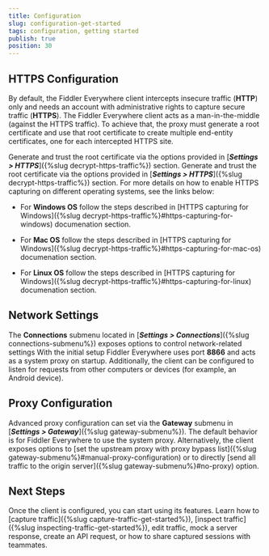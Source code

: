```yaml
---
title: Configuration
slug: configuration-get-started
tags: configuration, getting started
publish: true
position: 30
---
```


## HTTPS Configuration

By default, the Fiddler Everywhere client intercepts insecure traffic (**HTTP**) only and needs an account with administrative rights to capture secure traffic (**HTTPS**). The Fiddler Everywhere client acts as a man-in-the-middle (against the HTTPS traffic). To achieve that, the proxy must generate a root certificate and use that root certificate to create multiple end-entity certificates, one for each intercepted HTTPS site. 

Generate and trust the root certificate via the options provided in [**_Settings > HTTPS_**]({%slug decrypt-https-traffic%}) section. Generate and trust the root certificate via the options provided in [**_Settings > HTTPS_**]({%slug decrypt-https-traffic%}) section. For more details on how to enable HTTPS capturing
 on different operating systems, see the links below:

- For __Windows OS__ follow the steps described in [HTTPS capturing for Windows]({%slug decrypt-https-traffic%}#https-capturing-for-windows) documenation section.

- For __Mac OS__ follow the steps described in [HTTPS capturing for Windows]({%slug decrypt-https-traffic%}#https-capturing-for-mac-os) documenation section.

- For __Linux OS__ follow the steps described in [HTTPS capturing for Windows]({%slug decrypt-https-traffic%}#https-capturing-for-linux) documenation section.

## Network Settings

The **Connections** submenu located in [**_Settings >  Connections_**]({%slug connections-submenu%}) exposes options to control network-related settings With the initial setup Fiddler Everywhere uses port **8866** and acts as a system proxy on startup. Additionally, the client can be configured to listen for requests from other computers or devices (for example, an Android device). 

## Proxy Configuration

Advanced proxy configuration can set via the **Gateway** submenu in [**_Settings > Gateway_**]({%slug gateway-submenu%}). The default behavior is for Fiddler Everywhere to use the system proxy. Alternatively, the client exposes options to [set the upstream proxy with proxy bypass list]({%slug gateway-submenu%}#manual-proxy-configuration) or to directly [send all traffic to the origin server]({%slug gateway-submenu%}#no-proxy) option.

## Next Steps

Once the client is configured, you can start using its features. Learn how to [capture traffic]({%slug capture-traffic-get-started%}), [inspect traffic]({%slug inspecting-traffic-get-started%}), edit traffic, mock a server response, create an API request, or how to share captured sessions with teammates.